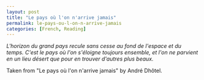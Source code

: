 ```yaml
---
layout: post
title: "Le pays où l'on n'arrive jamais"
permalink: le-pays-ou-l-on-n-arrive-jamais
categories: [French, Reading]
---
```


*L'horizon du grand pays recule sans cesse au fond de l'espace et du
temps. C'est le pays où l'on s'éloigne toujours ensemble, et l'on
ne parvient en un lieu désert que pour en trouver d'autres plus beaux.*

Taken from "Le pays où l'on n'arrive jamais" by André Dhôtel.

